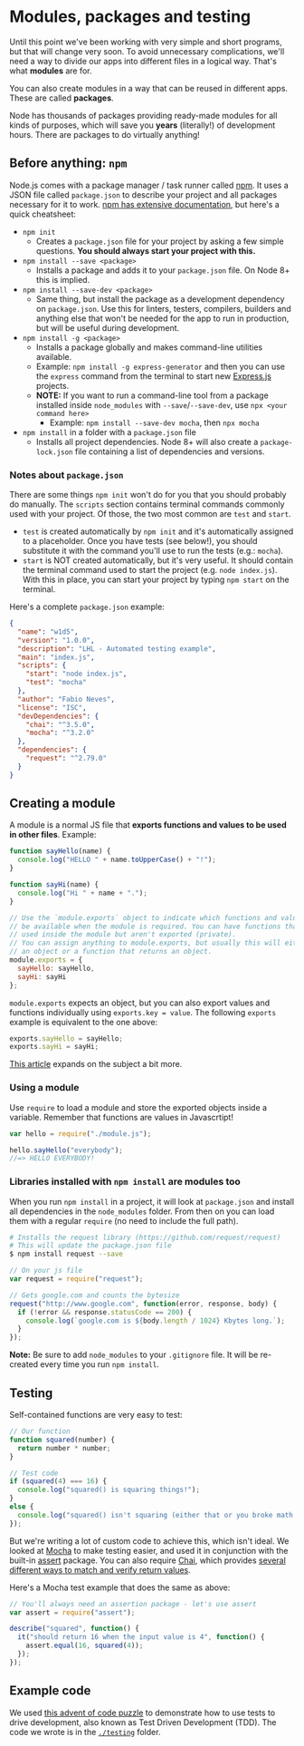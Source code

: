 # Modules, packages and testing

Until this point we've been working with very simple and short programs, but that will change very soon. To avoid unnecessary complications, we'll need a way to divide our apps into different files in a logical way. That's what **modules** are for.

You can also create modules in a way that can be reused in different apps. These are called **packages**.

Node has thousands of packages providing ready-made modules for all kinds of purposes, which will save you **years** (literally!) of development hours. There are packages to do virtually anything!

## Before anything: `npm`

Node.js comes with a package manager / task runner called [npm](https://www.npmjs.com/). It uses a JSON file called `package.json` to describe your project and all packages necessary for it to work. [npm has extensive documentation](https://docs.npmjs.com/), but here's a quick cheatsheet:

- `npm init`
  - Creates a `package.json` file for your project by asking a few simple questions. **You should always start your project with this.**
- `npm install --save <package>`
  - Installs a package and adds it to your `package.json` file. On Node 8+ this is implied.
- `npm install --save-dev <package>`
  - Same thing, but install the package as a development dependency on `package.json`. Use this for linters, testers, compilers, builders and anything else that won't be needed for the app to run in production, but will be useful during development.
- `npm install -g <package>`
  - Installs a package globally and makes command-line utilities available.
  - Example: `npm install -g express-generator` and then you can use the `express` command from the terminal to start new [Express.js](http://expressjs.com) projects.
  - **NOTE:** If you want to run a command-line tool from a package installed inside `node_modules` with `--save`/`--save-dev`, use `npx <your command here>`
    - Example: `npm install --save-dev mocha`, then `npx mocha`
- `npm install` in a folder with a `package.json` file
  - Installs all project dependencies. Node 8+ will also create a `package-lock.json` file containing a list of dependencies and versions.

### Notes about `package.json`

There are some things `npm init` won't do for you that you should probably do manually. The `scripts` section contains terminal commands commonly used with your project. Of those, the two most common are `test` and `start`.

- `test` is created automatically by `npm init` and it's automatically assigned to a placeholder. Once you have tests (see below!), you should substitute it with the command you'll use to run the tests (e.g.: `mocha`).
- `start` is NOT created automatically, but it's very useful. It should contain the terminal command used to start the project (e.g. `node index.js`). With this in place, you can start your project by typing `npm start` on the terminal.

Here's a complete `package.json` example:

```json
{
  "name": "w1d5",
  "version": "1.0.0",
  "description": "LHL - Automated testing example",
  "main": "index.js",
  "scripts": {
    "start": "node index.js",
    "test": "mocha"
  },
  "author": "Fabio Neves",
  "license": "ISC",
  "devDependencies": {
    "chai": "^3.5.0",
    "mocha": "^3.2.0"
  },
  "dependencies": {
    "request": "^2.79.0"
  }
}
```

## Creating a module

A module is a normal JS file that **exports functions and values to be used in other files**. Example:

```js
function sayHello(name) {
  console.log("HELLO " + name.toUpperCase() + "!");
}

function sayHi(name) {
  console.log("Hi " + name + ".");
}

// Use the `module.exports` object to indicate which functions and values will
// be available when the module is required. You can have functions that are
// used inside the module but aren't exported (private).
// You can assign anything to module.exports, but usually this will either be
// an object or a function that returns an object.
module.exports = {
  sayHello: sayHello,
  sayHi: sayHi
};
```

`module.exports` expects an object, but you can also export values and functions individually using `exports.key = value`. The following `exports` example is equivalent to the one above:

```js
exports.sayHello = sayHello;
exports.sayHi = sayHi;
```

[This article](https://www.sitepoint.com/understanding-module-exports-exports-node-js/) expands on the subject a bit more.

### Using a module

Use `require` to load a module and store the exported objects inside a variable. Remember that functions are values in Javascrtipt!

```js
var hello = require("./module.js");

hello.sayHello("everybody");
//=> HELLO EVERYBODY!
```

### Libraries installed with `npm install` are modules too

When you run `npm install` in a project, it will look at `package.json` and install all dependencies in the `node_modules` folder. From then on you can load them with a regular `require` (no need to include the full path).

```sh
# Installs the request library (https://github.com/request/request)
# This will update the package.json file
$ npm install request --save
```

```js
// On your js file
var request = require("request");

// Gets google.com and counts the bytesize
request("http://www.google.com", function(error, response, body) {
  if (!error && response.statusCode == 200) {
    console.log(`google.com is ${body.length / 1024} Kbytes long.`);
  }
});
```

**Note:** Be sure to add `node_modules` to your `.gitignore` file. It will be re-created every time you run `npm install`.

## Testing

Self-contained functions are very easy to test:

```js
// Our function
function squared(number) {
  return number * number;
}

// Test code
if (squared(4) === 16) {
  console.log("squared() is squaring things!");
}
else {
  console.log("squared() isn't squaring (either that or you broke math!).")
});
```

But we're writing a lot of custom code to achieve this, which isn't ideal. We looked at [Mocha](https://mochajs.org/) to make testing easier, and used it in conjunction with the built-in [assert](https://nodejs.org/api/assert.html) package. You can also require [Chai](http://chaijs.com), which provides [several different ways to match and verify return values](http://chaijs.com/api/bdd/).

Here's a Mocha test example that does the same as above:

```js
// You'll always need an assertion package - let's use assert
var assert = require("assert");

describe("squared", function() {
  it("should return 16 when the input value is 4", function() {
    assert.equal(16, squared(4));
  });
});
```

## Example code

We used [this advent of code puzzle](https://adventofcode.com/2015/day/1) to demonstrate how to use tests to drive development, also known as Test Driven Development (TDD). The code we wrote is in the [`./testing`](./testing) folder.
